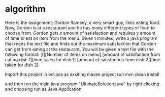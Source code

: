 # algorithm

Here is the assignment: 
 Gordon Ramsey, a very smart guy, likes eating food. Now, Gordon is at a restaurant and he has many different types of food to choose from. Gordon gets x amount of satisfaction and requires y amount of time to eat an item from the menu. Given t minutes, write a java program that reads the text file and ﬁnds out the maximum satisfaction that Gordon can get from eating at the restaurant. You will be given a text file with the following format:
[t][Number of items on menu]
[amount of satisfaction from eating dish 1][time taken for dish 1]
[amount of satisfaction from dish 2][time taken for dish 2]

Import this project in eclipse as exsiting maven project
run mvn clean install

and then run the main java program "UltimateSolution.java" by right clicking and choosing run as Java Application
